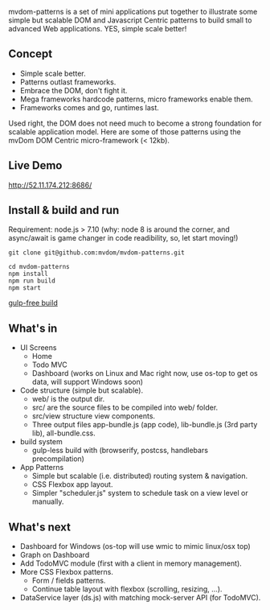 mvdom-patterns is a set of mini applications put together to illustrate some simple but scalable DOM and Javascript Centric patterns to build small to advanced Web applications. YES, simple scale better!



## Concept

- Simple scale better. 
- Patterns outlast frameworks.
- Embrace the DOM, don't fight it. 
- Mega frameworks hardcode patterns, micro frameworks enable them. 
- Frameworks comes and go, runtimes last.

Used right, the DOM does not need much to become a strong foundation for scalable application model. Here are some of those patterns using the mvDom DOM Centric micro-framework (< 12kb).


## Live Demo

http://52.11.174.212:8686/


## Install & build and run

Requirement: node.js > 7.10 (why: node 8 is around the corner, and async/await is game changer in code readibility, so, let start moving!)


```
git clone git@github.com:mvdom/mvdom-patterns.git

cd mvdom-patterns
npm install
npm run build
npm start
```

[gulp-free build](https://github.com/mvdom/mvdom-patterns/wiki/gulp-free)

## What's in

- UI Screens
    -  Home
    -  Todo MVC
    -  Dashboard (works on Linux and Mac right now, use os-top to get os data, will support Windows soon)
- Code structure (simple but scalable). 
    - web/ is the output dir.
    - src/ are the source files to be compiled into web/ folder.
    - src/view structure view components.
    - Three output files app-bundle.js (app code), lib-bundle.js (3rd party lib), all-bundle.css.
- build system
    - gulp-less build with (browserify, postcss, handlebars precompilation)
- App Patterns
    -  Simple but scalable (i.e. distributed) routing system & navigation.
    -  CSS Flexbox app layout.
    -  Simpler "scheduler.js" system to schedule task on a view level or manually. 

## What's next

- Dashboard for Windows (os-top will use wmic to mimic linux/osx top)
- Graph on Dashboard
- Add TodoMVC module (first with a client in memory management).
- More CSS Flexbox patterns.
    - Form / fields patterns.
    - Continue table layout with flexbox (scrolling, resizing, ...).
- DataService layer (ds.js) with matching mock-server API (for TodoMVC).
